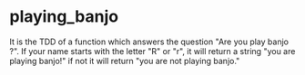 # playing_banjo
It is the TDD of a function which answers the question "Are you play banjo ?". If your name starts with the letter "R" or "r", it will return a string "you are playing banjo!" if not it will return "you are not playing banjo."
